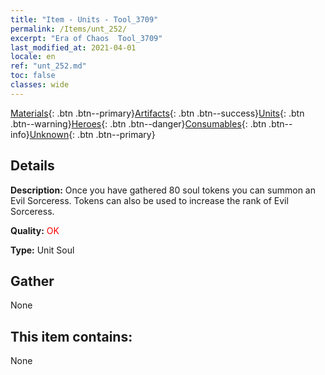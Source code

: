 ```yaml
---
title: "Item - Units - Tool_3709"
permalink: /Items/unt_252/
excerpt: "Era of Chaos  Tool_3709"
last_modified_at: 2021-04-01
locale: en
ref: "unt_252.md"
toc: false
classes: wide
---
```

 [Materials](/Items/){: .btn .btn--primary}[Artifacts](/Items/Artifacts/){: .btn .btn--success}[Units](/Items/Units/){: .btn .btn--warning}[Heroes](/Items/Heroes/){: .btn .btn--danger}[Consumables](/Items/Consumables/){: .btn .btn--info}[Unknown](/Items/Unknown/){: .btn .btn--primary}

## Details
 **Description:** Once you have gathered 80 soul tokens you can summon an Evil Sorceress. Tokens can also be used to increase the rank of Evil Sorceress.

 **Quality:** <span style="color: #FF0000">OK</span>

 **Type:** Unit Soul

## Gather

  None

## This item contains:

  None

